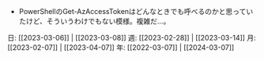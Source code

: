 - PowerShellのGet-AzAccessTokenはどんなときでも呼べるのかと思っていたけど、そういうわけでもない模様。複雑だ…。

日: [[2023-03-06]] | [[2023-03-08]]
週: [[2023-02-28]] | [[2023-03-14]]
月: [[2023-02-07]] | [[2023-04-07]]
年: [[2022-03-07]] | [[2024-03-07]]